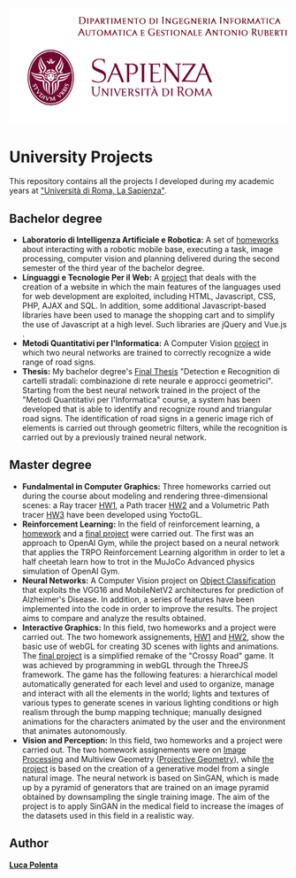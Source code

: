 ![logo](./logo_sapienza.jpg)
# University Projects
This repository contains all the projects I developed during my academic years at ["Università di Roma, La Sapienza"](https://www.uniroma1.it/it/pagina-strutturale/home).

## Bachelor degree
- **Laboratorio di Intelligenza Artificiale e Robotica:** A set of [homeworks](./Bachelor%20Degree/Laboratorio%20di%20Intelligenza%20Artificiale%20e%20Robotica) about interacting with a robotic mobile base, executing a task, image processing, computer vision and planning delivered during the second semester of the third year of the bachelor degree.
- **Linguaggi e Tecnologie Per il Web:** A [project](./Bachelor%20Degree/Linguaggi%20e%20Tecnologie%20Per%20il%20Web) that deals with the creation of a website in which the main features of the languages used for web development are exploited, including HTML, Javascript, CSS, PHP, AJAX and SQL. In addition, some additional Javascript-based libraries have been used to manage the shopping cart and to simplify the use of Javascript at a high level. Such libraries are jQuery and Vue.js .
- **Metodi Quantitativi per l'Informatica:** A Computer Vision [project](./Bachelor%20Degree/Metodi%20Quantitativi%20Per%20L'Informatica) in which two neural networks are trained to correctly recognize a wide range of road signs. 
- **Thesis:** My bachelor degree's [Final Thesis](./Bachelor%20Degree/Thesis) "Detection e Recognition di cartelli stradali: combinazione di rete neurale e approcci geometrici". Starting from the best neural network trained in the project of the "Metodi Quantitativi per l'Informatica" course, a system has been developed that is able to identify and recognize round and triangular road signs. The identification of road signs in a generic image rich of elements is carried out through geometric filters, while the recognition is carried out by a previously trained neural network.

## Master degree

- **Fundalmental in Computer Graphics:** Three homeworks carried out during the course about modeling and rendering three-dimensional scenes: a Ray tracer [HW1](./Master%20Degree/Fundamental%20of%20Computer%20Graphics/HW1), a Path tracer [HW2](./Master%20Degree/Fundamental%20of%20Computer%20Graphics/HW2) and a Volumetric Path tracer [HW3](./Master%20Degree/Fundamental%20of%20Computer%20Graphics/HW3) have been developed using YoctoGL.
- **Reinforcement Learning:** In the field of reinforcement learning, a [homework](./Master%20Degree/Reinforcement%20Learning/Homework) and a [final project](./Master%20Degree/Reinforcement%20Learning/Project) were carried out. The first was an approach to OpenAI Gym, while the project based on a neural network that applies the TRPO Reinforcement Learning algorithm in order to let a half cheetah learn how to trot in the MuJoCo Advanced physics simulation of OpenAI Gym. 
- **Neural Networks:** A Computer Vision project on [Object Classification](./Master%20Degree/Neural%20Networks) that exploits the VGG16 and MobileNetV2 architectures for prediction of Alzheimer's Disease. In addition, a series of features have been implemented into the code in order to improve the results. The project aims to compare and analyze the results obtained.
- **Interactive Graphics:** In this field, two homeworks and a project were carried out. The two homework assignements, [HW1](./Master%20Degree/Interactive%20Graphics/Homework%201) and [HW2](./Master%20Degree/Interactive%20Graphics/Homework%202), show the basic use of webGL for creating 3D scenes with lights and animations. The [final project](./Master%20Degree/Interactive%20Graphics/Project) is a simplified remake of the "Crossy Road" game. It was achieved by programming in webGL through the ThreeJS framework. The game has the following features: a hierarchical model automatically generated for each level and used to organize, manage and interact with all the elements in the world; lights and textures of various types to generate scenes in various lighting conditions or high realism through the bump mapping technique; manually designed animations for the characters animated by the user and the environment that animates autonomously.
- **Vision and Perception:** In this field, two homeworks and a project were carried out. The two homework assignements were on [Image Processing](https://en.wikipedia.org/wiki/Digital_image_processing) and Multiview Geometry ([Projective Geometry](https://en.wikipedia.org/wiki/Projective_geometry)), while [the project](./Master%20Degree/Vision%20And%20Perception) is based on the creation of a generative model from a single natural image. The neural network is based on SinGAN, which is made up by a pyramid of generators that are trained on an image pyramid obtained by downsampling the single training image. The aim of the project is to apply SinGAN in the medical field to increase the images of the datasets used in this field in a realistic way. 

## Author

[**Luca Polenta**](https://www.linkedin.com/in/luca-polenta/)
